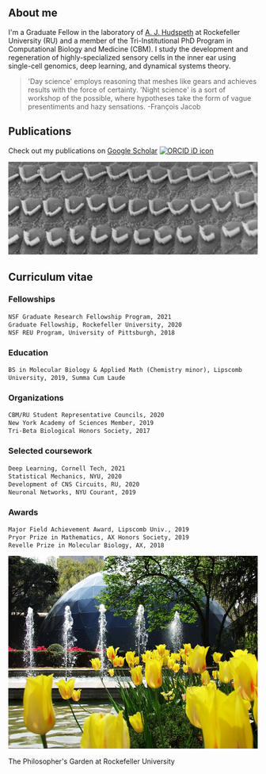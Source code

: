 ## About me

I'm a Graduate Fellow in the laboratory of [A. J. Hudspeth](https://www.rockefeller.edu/our-scientists/heads-of-laboratories/1186-a-james-hudspeth/) at Rockefeller University (RU) and a member of the Tri-Institutional PhD Program in Computational Biology and Medicine (CBM). I study the development and regeneration of highly-specialized sensory cells in the inner ear using single-cell genomics, deep learning, and dynamical systems theory. 

> 'Day science' employs reasoning that meshes like gears and achieves results with the force of certainty. 'Night science' is a sort of workshop of the possible, where hypotheses take the form of vague presentiments and hazy sensations. -François Jacob

## Publications

Check out my publications on [Google Scholar](https://scholar.google.com/citations?user=OrpTjvIAAAAJ&hl=en) <a itemprop="sameAs" content="https://orcid.org/0000-0002-8304-1267" href="https://orcid.org/0000-0002-8304-1267" target="orcid.widget" rel="me noopener noreferrer" style="vertical-align:top;"><img src="https://orcid.org/sites/default/files/images/orcid_16x16.png" style="width:1em;margin-right:.5em;" alt="ORCID iD icon"></a>

![Hair Cells](images/hairCellsBW.jpg)

## Curriculum vitae

### Fellowships

```
NSF Graduate Research Fellowship Program, 2021
Graduate Fellowship, Rockefeller University, 2020 
NSF REU Program, University of Pittsburgh, 2018
```

### Education

```
BS in Molecular Biology & Applied Math (Chemistry minor), Lipscomb University, 2019, Summa Cum Laude
```

### Organizations
 
```
CBM/RU Student Representative Councils, 2020
New York Academy of Sciences Member, 2019
Tri-Beta Biological Honors Society, 2017
```

### Selected coursework

```
Deep Learning, Cornell Tech, 2021
Statistical Mechanics, NYU, 2020
Development of CNS Circuits, RU, 2020
Neuronal Networks, NYU Courant, 2019
```

### Awards
 
```
Major Field Achievement Award, Lipscomb Univ., 2019
Pryor Prize in Mathematics, AX Honors Society, 2019
Revelle Prize in Molecular Biology, AX, 2018
```

![Philosophers Garden](/images/philosophersGarden.jpg)

The Philosopher's Garden at Rockefeller University
